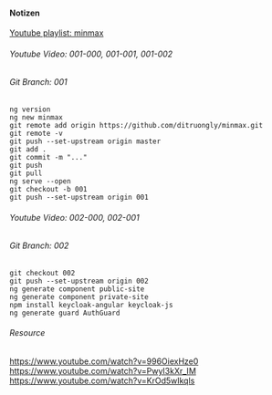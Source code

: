 #### Notizen
[Youtube playlist: minmax](https://www.youtube.com/watch?v=5daa_R07QsM&list=PLZOLiUF95kZgOTdPQmzS2EXl-iwq650qp)

###### Youtube Video: 001-000, 001-001, 001-002
###### Git Branch: 001
```
ng version
ng new minmax
git remote add origin https://github.com/ditruongly/minmax.git
git remote -v
git push --set-upstream origin master
git add .
git commit -m "..."
git push
git pull
ng serve --open
git checkout -b 001
git push --set-upstream origin 001
```
###### Youtube Video: 002-000, 002-001
###### Git Branch: 002
```
git checkout 002
git push --set-upstream origin 002
ng generate component public-site
ng generate component private-site
npm install keycloak-angular keycloak-js
ng generate guard AuthGuard
```
###### Resource
https://www.youtube.com/watch?v=996OiexHze0
https://www.youtube.com/watch?v=PwyI3kXr_IM
https://www.youtube.com/watch?v=KrOd5wIkqls
